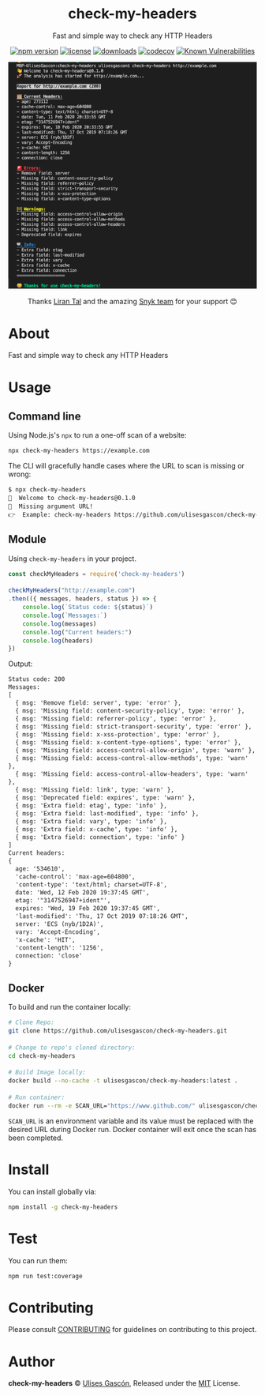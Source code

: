 <p align="center"><h1 align="center">
  check-my-headers
</h1>

<p align="center">
  Fast and simple way to check any HTTP Headers
</p>

<p align="center">
  <a href="https://www.npmjs.org/package/check-my-headers"><img src="https://badgen.net/npm/v/check-my-headers" alt="npm version"/></a>
  <a href="https://www.npmjs.org/package/check-my-headers"><img src="https://badgen.net/npm/license/check-my-headers" alt="license"/></a>
  <a href="https://www.npmjs.org/package/check-my-headers"><img src="https://badgen.net/npm/dt/check-my-headers" alt="downloads"/></a>
  <a href="https://codecov.io/gh/ulisesgascon/check-my-headers"><img src="https://badgen.net/codecov/c/github/ulisesgascon/check-my-headers" alt="codecov"/></a>
  <a href="https://snyk.io/test/github/ulisesgascon/check-my-headers"><img src="https://snyk.io/test/github/ulisesgascon/check-my-headers/badge.svg" alt="Known Vulnerabilities"/></a>
</p>


<p align="center">
  <img src="./.github/screen.png" alt="Screenshot of npm module called is check my headers that in a aast and simple way check any HTTP Headers" />
</p>

<p align="center">
  Thanks <a href="https://github.com/lirantal">Liran Tal</a> and the amazing <a href="https://snyk.io">Snyk team</a> for your support 😊
</p>

</p>


# About

Fast and simple way to check any HTTP Headers

# Usage

## Command line

Using Node.js's `npx` to run a one-off scan of a website:

```bash
npx check-my-headers https://example.com 
```

The CLI will gracefully handle cases where the URL to scan is missing or wrong:

```bash
$ npx check-my-headers
👋  Welcome to check-my-headers@0.1.0
😬  Missing argument URL!
👉  Example: check-my-headers https://github.com/ulisesgascon/check-my-headers
```

## Module

Using `check-my-headers` in your project.

```js
const checkMyHeaders = require('check-my-headers')

checkMyHeaders("http://example.com")
.then(({ messages, headers, status }) => {
    console.log(`Status code: ${status}`)
    console.log(`Messages:`)
    console.log(messages)
    console.log("Current headers:")
    console.log(headers)
})
```

Output:
```
Status code: 200
Messages:
[
  { msg: 'Remove field: server', type: 'error' },
  { msg: 'Missing field: content-security-policy', type: 'error' },
  { msg: 'Missing field: referrer-policy', type: 'error' },
  { msg: 'Missing field: strict-transport-security', type: 'error' },
  { msg: 'Missing field: x-xss-protection', type: 'error' },
  { msg: 'Missing field: x-content-type-options', type: 'error' },
  { msg: 'Missing field: access-control-allow-origin', type: 'warn' },
  { msg: 'Missing field: access-control-allow-methods', type: 'warn' },
  { msg: 'Missing field: access-control-allow-headers', type: 'warn' },
  { msg: 'Missing field: link', type: 'warn' },
  { msg: 'Deprecated field: expires', type: 'warn' },
  { msg: 'Extra field: etag', type: 'info' },
  { msg: 'Extra field: last-modified', type: 'info' },
  { msg: 'Extra field: vary', type: 'info' },
  { msg: 'Extra field: x-cache', type: 'info' },
  { msg: 'Extra field: connection', type: 'info' }
]
Current headers:
{
  age: '534610',
  'cache-control': 'max-age=604800',
  'content-type': 'text/html; charset=UTF-8',
  date: 'Wed, 12 Feb 2020 19:37:45 GMT',
  etag: '"3147526947+ident"',
  expires: 'Wed, 19 Feb 2020 19:37:45 GMT',
  'last-modified': 'Thu, 17 Oct 2019 07:18:26 GMT',
  server: 'ECS (nyb/1D2A)',
  vary: 'Accept-Encoding',
  'x-cache': 'HIT',
  'content-length': '1256',
  connection: 'close'
}
```

## Docker

To build and run the container locally:

```bash
# Clone Repo:
git clone https://github.com/ulisesgascon/check-my-headers.git

# Change to repo's cloned directory:
cd check-my-headers

# Build Image locally:
docker build --no-cache -t ulisesgascon/check-my-headers:latest .

# Run container:
docker run --rm -e SCAN_URL="https://www.github.com/" ulisesgascon/check-my-headers:latest
```

`SCAN_URL` is an environment variable and its value must be replaced with the desired URL during Docker run. Docker container will exit once the scan has been completed.


# Install

You can install globally via:

```bash
npm install -g check-my-headers
```


# Test

You can run them:

```bash
npm run test:coverage
```

# Contributing

Please consult [CONTRIBUTING](./CONTRIBUTING.md) for guidelines on contributing to this project.

# Author

**check-my-headers** © [Ulises Gascón](https://github.com/ulisesgascon), Released under the [MIT](./LICENSE) License.
